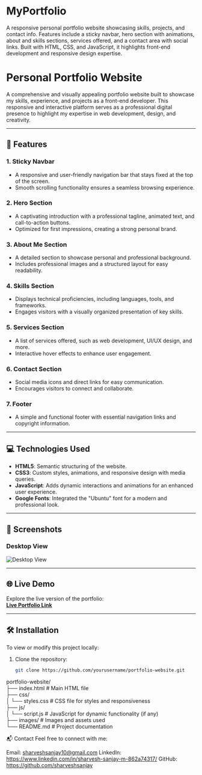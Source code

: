 # MyPortfolio
A responsive personal portfolio website showcasing skills, projects, and contact info. Features include a sticky navbar, hero section with animations, about and skills sections, services offered, and a contact area with social links. Built with HTML, CSS, and JavaScript, it highlights front-end development and responsive design expertise.


# Personal Portfolio Website  

A comprehensive and visually appealing portfolio website built to showcase my skills, experience, and projects as a front-end developer. This responsive and interactive platform serves as a professional digital presence to highlight my expertise in web development, design, and creativity.  

---

## 🚀 Features  

### **1. Sticky Navbar**  
- A responsive and user-friendly navigation bar that stays fixed at the top of the screen.  
- Smooth scrolling functionality ensures a seamless browsing experience.  

### **2. Hero Section**  
- A captivating introduction with a professional tagline, animated text, and call-to-action buttons.  
- Optimized for first impressions, creating a strong personal brand.  

### **3. About Me Section**  
- A detailed section to showcase personal and professional background.  
- Includes professional images and a structured layout for easy readability.  

### **4. Skills Section**  
- Displays technical proficiencies, including languages, tools, and frameworks.  
- Engages visitors with a visually organized presentation of key skills.  

### **5. Services Section**  
- A list of services offered, such as web development, UI/UX design, and more.  
- Interactive hover effects to enhance user engagement.  

### **6. Contact Section**  
- Social media icons and direct links for easy communication.  
- Encourages visitors to connect and collaborate.  

### **7. Footer**  
- A simple and functional footer with essential navigation links and copyright information.  

---

## 💻 Technologies Used  

- **HTML5**: Semantic structuring of the website.  
- **CSS3**: Custom styles, animations, and responsive design with media queries.  
- **JavaScript**: Adds dynamic interactions and animations for an enhanced user experience.  
- **Google Fonts**: Integrated the "Ubuntu" font for a modern and professional look.  

---

## 📸 Screenshots  

### Desktop View  
![Desktop View](path-to-screenshot-desktop.png)  

---

## 🌐 Live Demo  

Explore the live version of the portfolio:  
[**Live Portfolio Link**]([https://your-portfolio-link.com](https://bright-axolotl-34a2a5.netlify.app/))  

---

## 🛠️ Installation  

To view or modify this project locally:  

1. Clone the repository:  
   ```bash
   git clone https://github.com/yourusername/portfolio-website.git


portfolio-website/  
├── index.html            # Main HTML file  
├── css/  
│   └── styles.css        # CSS file for styles and responsiveness  
├── js/  
│   └── script.js         # JavaScript for dynamic functionality (if any)  
├── images/               # Images and assets used  
└── README.md             # Project documentation  


📬 Contact
Feel free to connect with me:

Email: sharveshsanjay10@gmail.com
LinkedIn: https://www.linkedin.com/in/sharvesh-sanjay-m-862a74317/
GitHub: https://github.com/sharveshsanjay

